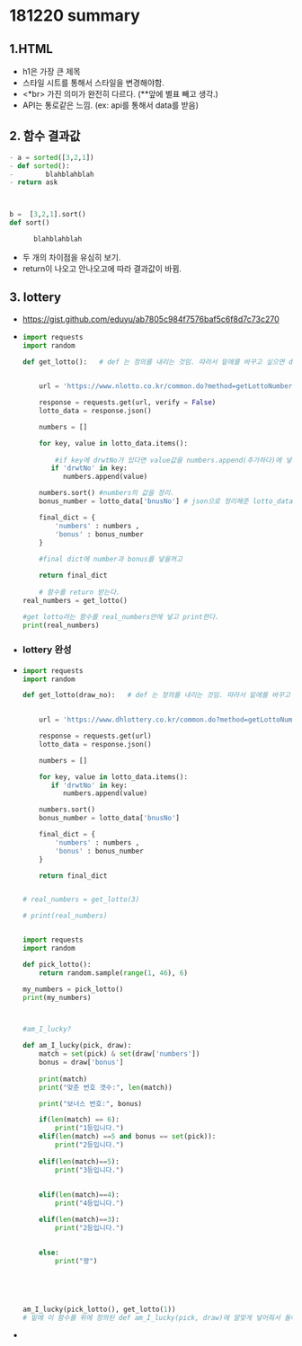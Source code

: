 # 181220 summary

## 1.HTML

* h1은 가장 큰 제목 
* 스타일 시트를 통해서 스타일을 변경해야함.
* <*br> 가진 의미가 완전히 다르다. (**앞에 별표 빼고 생각.)
*  API는 통로같은 느낌. (ex: api를 통해서 data를 받음)

## 2. 함수 결과값

```python
- a = sorted([3,2,1])
- def sorted():
-        blahblahblah
- return ask



b =  [3,2,1].sort()
def sort()

      blahblahblah
```

* 두 개의 차이점을 유심히 보기.
* return이 나오고 안나오고에 따라 결과값이 바뀜.

## 3. lottery 

* https://gist.github.com/eduyu/ab7805c984f7576baf5c6f8d7c73c270

* ```python
  import requests
  import random
  
  def get_lotto():   # def 는 정의를 내리는 것임. 따라서 밑에를 바꾸고 싶으면 def 부터 바꿔야함.
     
  
      url = 'https://www.nlotto.co.kr/common.do?method=getLottoNumber&drwNo=837'
  
      response = requests.get(url, verify = False)
      lotto_data = response.json()
  
      numbers = []
  
      for key, value in lotto_data.items():    
          
          #if key에 drwtNo가 있다면 value값을 numbers.append(추가하다)에 넣겠다.
         if 'drwtNo' in key:
            numbers.append(value)
  
      numbers.sort() #numbers의 값을 정리.
      bonus_number = lotto_data['bnusNo'] # json으로 정리해준 lotto_data에 있는 'bnusNo'를 bonus_number에 넣는다.
  
      final_dict = {
          'numbers' : numbers ,
          'bonus' : bonus_number
      }
      
      #final dict에 number과 bonus를 넣을꺼고
  
      return final_dict
          
      # 함수를 return 받는다.
  real_numbers = get_lotto()
  
  #get lotto라는 함수를 real_numbers안에 넣고 print한다.
  print(real_numbers)
  
  ```

* ### lottery  완성

* ```python
  import requests
  import random
  
  def get_lotto(draw_no):   # def 는 정의를 내리는 것임. 따라서 밑에를 바꾸고 싶으면 def 부터 바꿔야함.
     
  
      url = 'https://www.dhlottery.co.kr/common.do?method=getLottoNumber&drwNo=' + str(draw_no)
  
      response = requests.get(url)
      lotto_data = response.json()
  
      numbers = []
  
      for key, value in lotto_data.items():
         if 'drwtNo' in key:
            numbers.append(value)
  
      numbers.sort()
      bonus_number = lotto_data['bnusNo']
  
      final_dict = {
          'numbers' : numbers ,
          'bonus' : bonus_number
      }
  
      return final_dict
  
  
  # real_numbers = get_lotto(3)
  
  # print(real_numbers)
  
  
  import requests
  import random
  
  def pick_lotto():
      return random.sample(range(1, 46), 6)
  
  my_numbers = pick_lotto()
  print(my_numbers)
  
  
  
  #am_I_lucky?
  
  def am_I_lucky(pick, draw):
      match = set(pick) & set(draw['numbers'])
      bonus = draw['bonus']
              
      print(match)
      print("맞춘 번호 갯수:", len(match))
  
      print("보너스 번호:", bonus)
  
      if(len(match) == 6):
          print("1등입니다.")
      elif(len(match) ==5 and bonus == set(pick)):
          print("2등입니다.")
          
      elif(len(match)==5):
          print("3등입니다.")
          
          
      elif(len(match)==4):
          print("4등입니다.")
  
      elif(len(match)==3):
          print("2등입니다.")
  
      
      else:
          print("꽝")
  
     
  
      
  
  am_I_lucky(pick_lotto(), get_lotto(1))
  # 밑에 이 함수를 위에 정의된 def am_I_lucky(pick, draw)에 알맞게 넣어줘서 돌아가는 것.
  ```

* 

